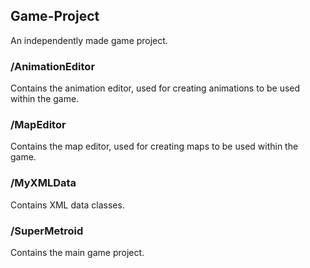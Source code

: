 ## Game-Project
An independently made game project. 
### /AnimationEditor
Contains the animation editor, used for creating animations to be used within the game.
### /MapEditor
Contains the map editor, used for creating maps to be used within the game.
### /MyXMLData
Contains XML data classes.
### /SuperMetroid
Contains the main game project.
